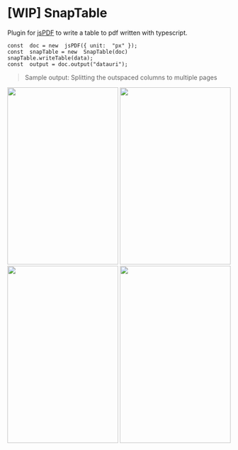 # [WIP] SnapTable 

Plugin for [jsPDF](https://github.com/MrRio/jsPDF) to write a table to pdf written with typescript. 

```
const  doc = new  jsPDF({ unit:  "px" });
const  snapTable = new  SnapTable(doc)
snapTable.writeTable(data);
const  output = doc.output("datauri");
```
> Sample output: Splitting the outspaced columns to multiple pages

<img src="https://github.com/DharanBro/tablesnap/raw/master/src/images/0002-min.jpg" width="250" height="400">
<img src="https://github.com/DharanBro/tablesnap/raw/master/src/images/0003-min.jpg" width="250" height="400">
<img src="https://github.com/DharanBro/tablesnap/raw/master/src/images/0004-min.jpg" width="250" height="400">
<img src="https://github.com/DharanBro/tablesnap/raw/master/src/images/0005-min.jpg" width="250" height="400">
